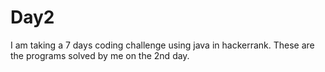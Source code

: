 # Day2
I am taking a 7 days coding challenge using java in hackerrank. These are the programs solved by me on the 2nd day.
